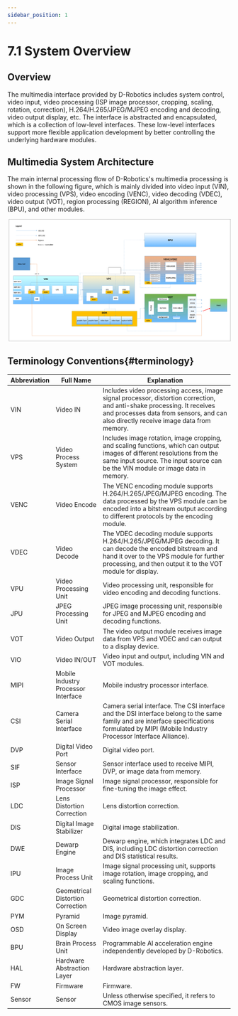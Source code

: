 ```yaml
---
sidebar_position: 1
---
```

# 7.1 System Overview

## Overview

The multimedia interface provided by D-Robotics includes system control, video input, video processing (ISP image processor, cropping, scaling, rotation, correction), H.264/H.265/JPEG/MJPEG encoding and decoding, video output display, etc. The interface is abstracted and encapsulated, which is a collection of low-level interfaces. These low-level interfaces support more flexible application development by better controlling the underlying hardware modules.

## Multimedia System Architecture

The main internal processing flow of D-Robotics's multimedia processing is shown in the following figure, which is mainly divided into video input (VIN), video processing (VPS), video encoding (VENC), video decoding (VDEC), video output (VOT), region processing (REGION), AI algorithm inference (BPU), and other modules.

![X3-ss_mm_system_topology](./image/overview/X3-ss_mm_system_topology-16485465559782.png)

## Terminology Conventions{#terminology}

| Abbreviation | Full Name                           | Explanation                                                  |
| ------------ | ----------------------------------- | ------------------------------------------------------------ |
| VIN          | Video IN                            | Includes video processing access, image signal processor, distortion correction, and anti-shake processing. It receives and processes data from sensors, and can also directly receive image data from memory. |
| VPS          | Video Process System                | Includes image rotation, image cropping, and scaling functions, which can output images of different resolutions from the same input source. The input source can be the VIN module or image data in memory. |
| VENC         | Video Encode                        | The VENC encoding module supports H.264/H.265/JPEG/MJPEG encoding. The data processed by the VPS module can be encoded into a bitstream output according to different protocols by the encoding module. |
| VDEC         | Video Decode                        | The VDEC decoding module supports H.264/H.265/JPEG/MJPEG decoding. It can decode the encoded bitstream and hand it over to the VPS module for further processing, and then output it to the VOT module for display. |
| VPU          | Video Processing Unit               | Video processing unit, responsible for video encoding and decoding functions. |
| JPU          | JPEG Processing Unit                | JPEG image processing unit, responsible for JPEG and MJPEG encoding and decoding functions. |
| VOT          | Video Output                        | The video output module receives image data from VPS and VDEC and can output to a display device.  |
| VIO          | Video IN/OUT                        | Video input and output, including VIN and VOT modules.       |
| MIPI         | Mobile Industry Processor Interface | Mobile industry processor interface.                         |
| CSI          | Camera Serial Interface             | Camera serial interface. The CSI interface and the DSI interface belong to the same family and are interface specifications formulated by MIPI (Mobile Industry Processor Interface Alliance). |
| DVP          | Digital Video Port                  | Digital video port.                                          |
| SIF          | Sensor Interface                    | Sensor interface used to receive MIPI, DVP, or image data from memory. |
| ISP          | Image Signal Processor              | Image signal processor, responsible for fine-tuning the image effect. |
| LDC          | Lens Distortion Correction          | Lens distortion correction.                                  |
| DIS          | Digital Image Stabilizer            | Digital image stabilization.                                 |
| DWE          | Dewarp Engine                       | Dewarp engine, which integrates LDC and DIS, including LDC distortion correction and DIS statistical results. |
| IPU          | Image Process Unit                  | Image signal processing unit, supports image rotation, image cropping, and scaling functions. |
| GDC          | Geometrical Distortion Correction   | Geometrical distortion correction.                            |
| PYM          | Pyramid                             | Image pyramid.                                               |
| OSD          | On Screen Display                   | Video image overlay display.                                 |
| BPU          | Brain Process Unit                  | Programmable AI acceleration engine independently developed by D-Robotics. |
| HAL          | Hardware Abstraction Layer          | Hardware abstraction layer.                                  |
| FW           | Firmware                            | Firmware.                                                    |
| Sensor       | Sensor                              | Unless otherwise specified, it refers to CMOS image sensors.  |